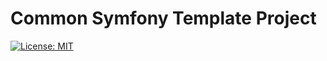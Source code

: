 # Common Symfony Template Project

[![License: MIT](https://img.shields.io/badge/License-MIT-green.svg)](https://github.com/andrej-king/symfony_template/blob/main/LICENSE)
